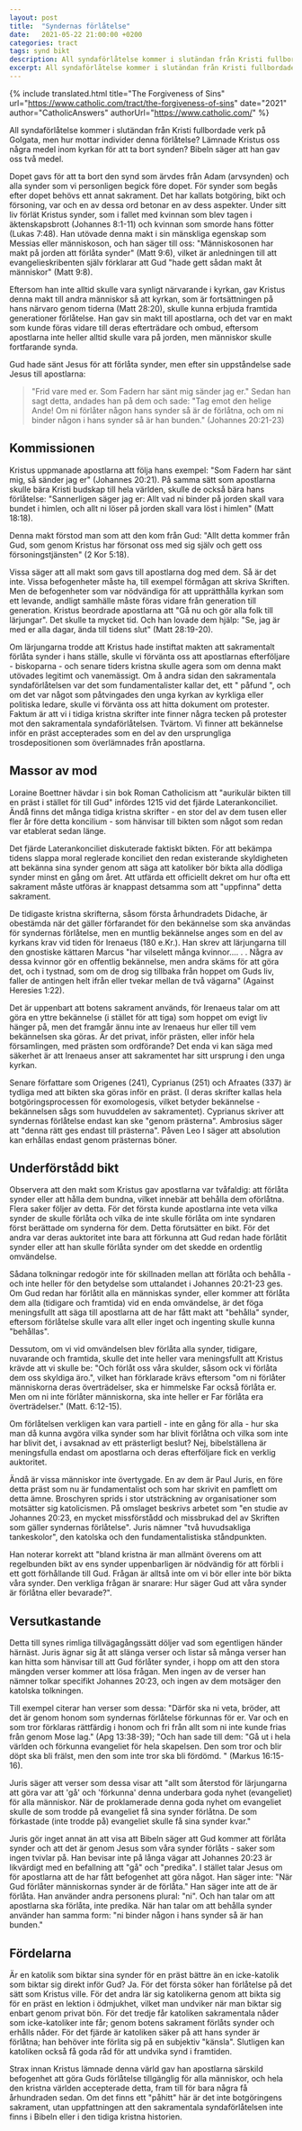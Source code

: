 ```yaml
---
layout: post
title:  "Syndernas förlåtelse"
date:   2021-05-22 21:00:00 +0200
categories: tract
tags: synd bikt
description: All syndaförlåtelse kommer i slutändan från Kristi fullbordade verk på Golgata, men hur mottar individer denna förlåtelse? Lämnade Kristus oss några medel inom kyrkan för att ta bort synden? Bibeln säger att han gav oss två medel.
excerpt: All syndaförlåtelse kommer i slutändan från Kristi fullbordade verk på Golgata, men hur mottar individer denna förlåtelse? Lämnade Kristus oss några medel inom kyrkan för att ta bort synden? Bibeln säger att han gav oss två medel.
---
```

{% include translated.html 
    title="The Forgiveness of Sins" 
    url="https://www.catholic.com/tract/the-forgiveness-of-sins"
    date="2021" 
    author="CatholicAnswers" 
    authorUrl="https://www.catholic.com/"
%}


All syndaförlåtelse kommer i slutändan från Kristi fullbordade verk på Golgata, men hur mottar individer denna förlåtelse? Lämnade Kristus oss några medel inom kyrkan för att ta bort synden? Bibeln säger att han gav oss två medel.

Dopet gavs för att ta bort den synd som ärvdes från Adam (arvsynden) och alla synder som vi personligen begick före dopet.  För synder som begås efter dopet behövs ett annat sakrament. Det har kallats botgöring, bikt och försoning, var och en av dessa ord betonar en av dess aspekter. Under sitt liv förlät Kristus synder, som i fallet med kvinnan som blev tagen i äktenskapsbrott (Johannes 8:1-11) och kvinnan som smorde hans fötter (Lukas 7:48). Han utövade denna makt i sin mänskliga egenskap som Messias eller människoson, och han säger till oss: "Människosonen har makt på jorden att förlåta synder" (Matt 9:6), vilket är anledningen till att evangelieskribenten själv förklarar att Gud "hade gett sådan makt åt människor" (Matt 9:8).

Eftersom han inte alltid skulle vara synligt närvarande i kyrkan, gav Kristus denna makt till andra människor så att kyrkan, som är fortsättningen på hans närvaro genom tiderna (Matt 28:20), skulle kunna erbjuda framtida generationer förlåtelse. Han gav sin makt till apostlarna, och det var en makt som kunde föras vidare till deras efterträdare och ombud, eftersom apostlarna inte heller alltid skulle vara på jorden, men människor skulle fortfarande synda.


Gud hade sänt Jesus för att förlåta synder, men efter sin uppståndelse sade Jesus till apostlarna: 
> "Frid vare med er. Som Fadern har sänt mig sänder jag er." Sedan han sagt detta, andades han på dem och sade: "Tag emot den helige Ande! Om ni förlåter någon hans synder så är de förlåtna, och om ni binder någon i hans synder så är han bunden." (Johannes 20:21-23)


## Kommissionen

Kristus uppmanade apostlarna att följa hans exempel: "Som Fadern har sänt mig, så sänder jag er" (Johannes 20:21). På samma sätt som apostlarna skulle bära Kristi budskap till hela världen, skulle de också bära hans förlåtelse: "Sannerligen säger jag er: Allt vad ni binder på jorden skall vara bundet i himlen, och allt ni löser på jorden skall vara löst i himlen" (Matt 18:18).

Denna makt förstod man som att den kom från Gud: "Allt detta kommer från Gud, som genom Kristus har försonat oss med sig själv och gett oss försoningstjänsten" (2 Kor 5:18).

Vissa säger att all makt som gavs till apostlarna dog med dem. Så är det inte. Vissa befogenheter måste ha, till exempel förmågan att skriva Skriften. Men de befogenheter som var nödvändiga för att upprätthålla kyrkan som ett levande, andligt samhälle måste föras vidare från generation till generation. Kristus beordrade apostlarna att "Gå nu och gör alla folk till lärjungar". Det skulle ta mycket tid. Och han lovade dem hjälp: "Se, jag är med er alla dagar, ända till tidens slut" (Matt 28:19-20).

Om lärjungarna trodde att Kristus hade instiftat makten att sakramentalt förlåta synder i hans ställe, skulle vi förvänta oss att apostlarnas efterföljare - biskoparna - och senare tiders kristna skulle agera som om denna makt utövades legitimt och vanemässigt. Om å andra sidan den sakramentala syndaförlåtelsen var det som fundamentalister kallar det, ett " påfund ", och om det var något som påtvingades den unga kyrkan av kyrkliga eller politiska ledare, skulle vi förvänta oss att hitta dokument om protester. Faktum är att vi i tidiga kristna skrifter inte finner några tecken på protester mot den sakramentala syndaförlåtelsen. Tvärtom. Vi finner att bekännelse inför en präst accepterades som en del av den ursprungliga trosdepositionen som överlämnades från apostlarna.

## Massor av mod

Loraine Boettner hävdar i sin bok Roman Catholicism att "aurikulär bikten till en präst i stället för till Gud" infördes 1215 vid det fjärde Laterankonciliet. Ändå finns det många tidiga kristna skrifter - en stor del av dem tusen eller fler år före detta koncilium - som hänvisar till bikten som något som redan var etablerat sedan länge.

Det fjärde Laterankonciliet diskuterade faktiskt bikten. För att bekämpa tidens slappa moral reglerade konciliet den redan existerande skyldigheten att bekänna sina synder genom att säga att katoliker bör bikta alla dödliga synder minst en gång om året. Att utfärda ett officiellt dekret om hur ofta ett sakrament måste utföras är knappast detsamma som att "uppfinna" detta sakrament.

De tidigaste kristna skrifterna, såsom första århundradets Didache, är obestämda när det gäller förfarandet för den bekännelse som ska användas för syndernas förlåtelse, men en muntlig bekännelse anges som en del av kyrkans krav vid tiden för Irenaeus (180 e.Kr.). Han skrev att lärjungarna till den gnostiske kättaren Marcus "har vilselett många kvinnor.... . . Några av dessa kvinnor gör en offentlig bekännelse, men andra skäms för att göra det, och i tystnad, som om de drog sig tillbaka från hoppet om Guds liv, faller de antingen helt ifrån eller tvekar mellan de två vägarna" (Against Heresies 1:22).

Det är uppenbart att botens sakrament används, för Irenaeus talar om att göra en yttre bekännelse (i stället för att tiga) som hoppet om evigt liv hänger på, men det framgår ännu inte av Irenaeus hur eller till vem bekännelsen ska göras. Är det privat, inför prästen, eller inför hela församlingen, med prästen som ordförande? Det enda vi kan säga med säkerhet är att Irenaeus anser att sakramentet har sitt ursprung i den unga kyrkan.

Senare författare som Origenes (241), Cyprianus (251) och Afraates (337) är tydliga med att bikten ska göras inför en präst. (I deras skrifter kallas hela botgöringsprocessen för exomologesis, vilket betyder bekännelse - bekännelsen sågs som huvuddelen av sakramentet). Cyprianus skriver att syndernas förlåtelse endast kan ske "genom prästerna". Ambrosius säger att "denna rätt ges endast till prästerna". Påven Leo I säger att absolution kan erhållas endast genom prästernas böner. 

## Underförstådd bikt

Observera att den makt som Kristus gav apostlarna var tvåfaldig: att förlåta synder eller att hålla dem bundna, vilket innebär att behålla dem oförlåtna. Flera saker följer av detta. För det första kunde apostlarna inte veta vilka synder de skulle förlåta och vilka de inte skulle förlåta om inte syndaren först berättade om synderna för dem. Detta förutsätter en bikt. För det andra var deras auktoritet inte bara att förkunna att Gud redan hade förlåtit synder eller att han skulle förlåta synder om det skedde en ordentlig omvändelse.

Sådana tolkningar redogör inte för skillnaden mellan att förlåta och behålla - och inte heller för den betydelse som uttalandet i Johannes 20:21-23 ges. Om Gud redan har förlåtit alla en människas synder, eller kommer att förlåta dem alla (tidigare och framtida) vid en enda omvändelse, är det föga meningsfullt att säga till apostlarna att de har fått makt att "behålla" synder, eftersom förlåtelse skulle vara allt eller inget och ingenting skulle kunna "behållas".

Dessutom, om vi vid omvändelsen blev förlåta alla synder, tidigare, nuvarande och framtida, skulle det inte heller vara meningsfullt att Kristus krävde att vi skulle be: "Och förlåt oss våra skulder, såsom ock vi förlåta dem oss skyldiga äro.", vilket han förklarade krävs eftersom "om ni förlåter människorna deras överträdelser, ska er himmelske Far också förlåta er. Men om ni inte förlåter människorna, ska inte heller er Far förlåta era överträdelser." (Matt. 6:12-15).

Om förlåtelsen verkligen kan vara partiell - inte en gång för alla - hur ska man då kunna avgöra vilka synder som har blivit förlåtna och vilka som inte har blivit det, i avsaknad av ett prästerligt beslut? Nej, bibelställena är meningsfulla endast om apostlarna och deras efterföljare fick en verklig auktoritet.

Ändå är vissa människor inte övertygade. En av dem är Paul Juris, en före detta präst som nu är fundamentalist och som har skrivit en pamflett om detta ämne. Broschyren sprids i stor utsträckning av organisationer som motsätter sig katolicismen. På omslaget beskrivs arbetet som "en studie av Johannes 20:23, en mycket missförstådd och missbrukad del av Skriften som gäller syndernas förlåtelse". Juris nämner "två huvudsakliga tankeskolor", den katolska och den fundamentalistiska ståndpunkten.

Han noterar korrekt att "bland kristna är man allmänt överens om att regelbunden bikt av ens synder uppenbarligen är nödvändig för att förbli i ett gott förhållande till Gud. Frågan är alltså inte om vi bör eller inte bör bikta våra synder. Den verkliga frågan är snarare: Hur säger Gud att våra synder är förlåtna eller bevarade?".


## Versutkastande

Detta till synes rimliga tillvägagångssätt döljer vad som egentligen händer härnäst. Juris ägnar sig åt att slänga verser och listar så många verser han kan hitta som hänvisar till att Gud förlåter synder, i hopp om att den stora mängden verser kommer att lösa frågan. Men ingen av de verser han nämner tolkar specifikt Johannes 20:23, och ingen av dem motsäger den katolska tolkningen.

Till exempel citerar han verser som dessa: "Därför ska ni veta, bröder, att det är genom honom som syndernas förlåtelse förkunnas för er. Var och en som tror förklaras rättfärdig i honom och fri från allt som ni inte kunde frias från genom Mose lag." (Apg 13:38-39); "Och han sade till dem: "Gå ut i hela världen och förkunna evangeliet för hela skapelsen. Den som tror och blir döpt ska bli frälst, men den som inte tror ska bli fördömd. " (Markus 16:15-16).

Juris säger att verser som dessa visar att "allt som återstod för lärjungarna att göra var att 'gå' och 'förkunna' denna underbara goda nyhet (evangeliet) för alla människor. När de proklamerade denna goda nyhet om evangeliet skulle de som trodde på evangeliet få sina synder förlåtna. De som förkastade (inte trodde på) evangeliet skulle få sina synder kvar."

Juris gör inget annat än att visa att Bibeln säger att Gud kommer att förlåta synder och att det är genom Jesus som våra synder förlåts - saker som ingen tvivlar på. Han bevisar inte på långa vägar att Johannes 20:23 är likvärdigt med en befallning att "gå" och "predika". I stället talar Jesus om för apostlarna att de har fått befogenhet att göra något. Han säger inte: "När Gud förlåter människornas synder är de förlåta." Han säger inte att de är förlåta. Han använder andra personens plural: "ni". Och han talar om att apostlarna ska förlåta, inte predika. När han talar om att behålla synder använder han samma form: "ni binder någon i hans synder så är han bunden."

## Fördelarna

Är en katolik som biktar sina synder för en präst bättre än en icke-katolik som biktar sig direkt inför Gud? Ja. För det första söker han förlåtelse på det sätt som Kristus ville. För det andra lär sig katolikerna genom att bikta sig för en präst en lektion i ödmjukhet, vilket man undviker när man biktar sig enbart genom privat bön. För det tredje får katoliken sakramentala nåder som icke-katoliker inte får; genom botens sakrament förlåts synder och erhålls nåder. För det fjärde är katoliken säker på att hans synder är förlåtna; han behöver inte förlita sig på en subjektiv "känsla". Slutligen kan katoliken också få goda råd för att undvika synd i framtiden.

Strax innan Kristus lämnade denna värld gav han apostlarna särskild befogenhet att göra Guds förlåtelse tillgänglig för alla människor, och hela den kristna världen accepterade detta, fram till för bara några få århundraden sedan. Om det finns ett "påhitt" här är det inte botgöringens sakrament, utan uppfattningen att den sakramentala syndaförlåtelsen inte finns i Bibeln eller i den tidiga kristna historien.